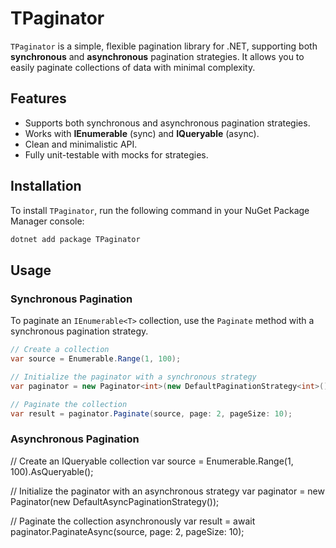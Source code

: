 # TPaginator

`TPaginator` is a simple, flexible pagination library for .NET, supporting both **synchronous** and **asynchronous** pagination strategies. It allows you to easily paginate collections of data with minimal complexity.

## Features

- Supports both synchronous and asynchronous pagination strategies.
- Works with **IEnumerable<T>** (sync) and **IQueryable<T>** (async).
- Clean and minimalistic API.
- Fully unit-testable with mocks for strategies.

## Installation

To install `TPaginator`, run the following command in your NuGet Package Manager console:

```bash
dotnet add package TPaginator
```

## Usage
### Synchronous Pagination

To paginate an `IEnumerable<T>` collection, use the `Paginate` method with a synchronous pagination strategy.

```csharp
// Create a collection
var source = Enumerable.Range(1, 100);

// Initialize the paginator with a synchronous strategy
var paginator = new Paginator<int>(new DefaultPaginationStrategy<int>());

// Paginate the collection
var result = paginator.Paginate(source, page: 2, pageSize: 10);
```
### Asynchronous Pagination

// Create an IQueryable collection
var source = Enumerable.Range(1, 100).AsQueryable();

// Initialize the paginator with an asynchronous strategy
var paginator = new Paginator<int>(new DefaultAsyncPaginationStrategy<int>());

// Paginate the collection asynchronously
var result = await paginator.PaginateAsync(source, page: 2, pageSize: 10);
